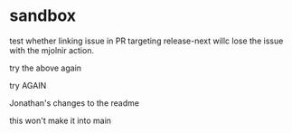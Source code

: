 # sandbox

test whether linking issue in PR targeting release-next willc lose the issue with the mjolnir action.

try the above again

try AGAIN

Jonathan's changes to the readme

this won't make it into main
